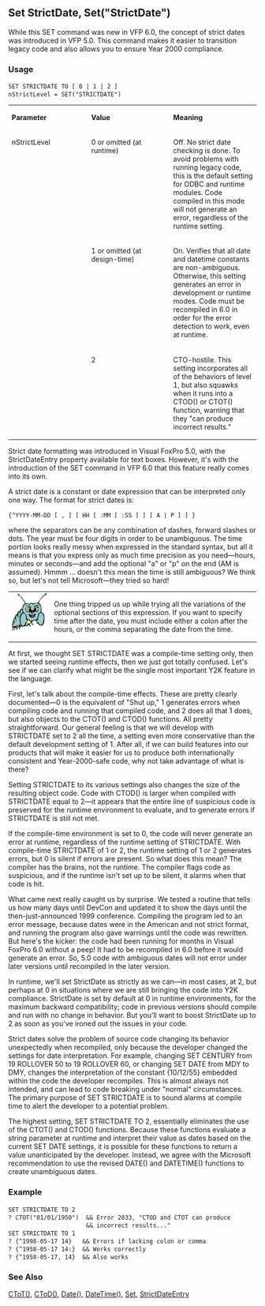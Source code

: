 ## Set StrictDate, Set("StrictDate")

While this SET command was new in VFP 6.0, the concept of strict dates was introduced in VFP 5.0. This command makes it easier to transition legacy code and also allows you to ensure Year 2000 compliance.

### Usage

```foxpro
SET STRICTDATE TO [ 0 | 1 | 2 ]
nStrictLevel = SET("STRICTDATE")
```
<table>
<tr>
  <td width="32%" valign="top">
  <p><b>Parameter</b></p>
  </td>
  <td width=23% valign=top>
  <p><b>Value</b></p>
  </td>
  <td width=45% valign=top>
  <p><b>Meaning</b></p>
  </td>
 </tr>
<tr>
  <td width=32% rowspan=3 valign=top>
  <p>nStrictLevel</p>
  </td>
  <td width=23% valign=top>
  <p>0 or omitted (at runtime)</p>
  </td>
  <td width=45% valign=top>
  <p>Off. No strict date checking is done. To avoid problems with running legacy code, this is the default setting for ODBC and runtime modules. Code compiled in this mode will not generate an error, regardless of the runtime setting.</p>
  </td>
 </tr>
<tr>
  <td width=33% valign=top>
  <p>1 or omitted (at design-time)</p>
  </td>
  <td width=67% valign=top>
  <p>On. Verifies that all date and datetime constants are non-ambiguous. Otherwise, this setting generates an error in development or runtime modes. Code must be recompiled in 6.0 in order for the error detection to work, even at runtime.</p>
  </td>
 </tr>
<tr>
  <td width=33% valign=top>
  <p>2</p>
  </td>
  <td width=67% valign=top>
  <p>CTO-hostile. This setting incorporates all of the behaviors of level 1, but also squawks when it runs into a CTOD() or CTOT() function, warning that they &quot;can produce incorrect results.&quot;</p>
  </td>
 </tr>
</table>

Strict date formatting was introduced in Visual FoxPro 5.0, with the StrictDateEntry property available for text boxes. However, it's with the introduction of the SET command in VFP 6.0 that this feature really comes into its own.

A strict date is a constant or date expression that can be interpreted only one way. The format for strict dates is:

```foxpro
{^YYYY-MM-DD [ , ] [ HH [ :MM [ :SS ] ] [ A | P ] ] } 
```
where the separators can be any combination of dashes, forward slashes or dots. The year must be four digits in order to be unambiguous. The time portion looks really messy when expressed in the standard syntax, but all it means is that you express only as much time precision as you need&mdash;hours, minutes or seconds&mdash;and add the optional "a" or "p" on the end (AM is assumed). Hmmm ... doesn't this mean the time is still ambiguous? We think so, but let's not tell Microsoft&mdash;they tried so hard!

<table>
<tr>
  <td width="17%" valign="top">
<img width="95" height="78" src="bug.gif">
  </td>
  <td width=83%>
  <p>One thing tripped us up while trying all the variations of the optional sections of this expression. If you want to specify time after the date, you must include either a colon after the hours, or the comma separating the date from the time.</p>
  </td>
 </tr>
</table>

At first, we thought SET STRICTDATE was a compile-time setting only, then we started seeing runtime effects, then we just got totally confused. Let's see if we can clarify what might be the single most important Y2K feature in the language.

First, let's talk about the compile-time effects. These are pretty clearly documented&mdash;0 is the equivalent of "Shut up," 1 generates errors when compiling code and running that compiled code, and 2 does all that 1 does, but also objects to the CTOT() and CTOD() functions. All pretty straightforward. Our general feeling is that we will develop with STRICTDATE set to 2 all the time, a setting even more conservative than the default development setting of 1. After all, if we can build features into our products that will make it easier for us to produce both internationally consistent and Year-2000-safe code, why not take advantage of what is there? 

Setting STRICTDATE to its various settings also changes the size of the resulting object code. Code with CTOD() is larger when compiled with STRICTDATE equal to 2&mdash;it appears that the entire line of suspicious code is preserved for the runtime environment to evaluate, and to generate errors if STRICTDATE is still not met.

If the compile-time environment is set to 0, the code will never generate an error at runtime, regardless of the runtime setting of STRICTDATE. With compile-time STRICTDATE of 1 or 2, the runtime setting of 1 or 2 generates errors, but 0 is silent if errors are present. So what does this mean? The compiler has the brains, not the runtime. The compiler flags code as suspicious, and if the runtime isn't set up to be silent, it alarms when that code is hit.

What came next really caught us by surprise. We tested a routine that tells us how many days until DevCon and updated it to show the days until the then-just-announced 1999 conference. Compiling the program led to an error message, because dates were in the American and not strict format, and running the program also gave warnings until the code was rewritten. But here's the kicker: the code had been running for months in Visual FoxPro 6.0 without a peep! It had to be recompiled in 6.0 before it would generate an error. So, 5.0 code with ambiguous dates will not error under later versions until recompiled in the later version.

In runtime, we'll set StrictDate as strictly as we can&mdash;in most cases, at 2, but perhaps at 0 in situations where we are still bringing the code into Y2K compliance. StrictDate is set by default at 0 in runtime environments, for the maximum backward compatibility; code in previous versions should compile and run with no change in behavior. But you'll want to boost StrictDate up to 2 as soon as you've ironed out the issues in your code.

Strict dates solve the problem of source code changing its behavior unexpectedly when recompiled, only because the developer changed the settings for date interpretation. For example, changing SET CENTURY from 19 ROLLOVER 50 to 19 ROLLOVER 60, or changing SET DATE from MDY to DMY, changes the interpretation of the constant \{10/12/55} embedded within the code the developer recompiles. This is almost always not intended, and can lead to code breaking under "normal" circumstances. The primary purpose of SET STRICTDATE is to sound alarms at compile time to alert the developer to a potential problem.

The highest setting, SET STRICTDATE TO 2, essentially eliminates the use of the CTOT() and CTOD() functions. Because these functions evaluate a string parameter at runtime and interpret their value as dates based on the current SET DATE settings, it is possible for these functions to return a value unanticipated by the developer. Instead, we agree with the Microsoft recommendation to use the revised DATE() and DATETIME() functions to create unambiguous dates.

### Example

```foxpro
SET STRICTDATE TO 2
? CTOT("01/01/1950")  && Error 2033, "CTOD and CTOT can produce
                      && incorrect results..."
SET STRICTDATE TO 1
? {^1998-05-17 14}   && Errors if lacking colon or comma
? {^1958-05-17 14:}  && Works correctly
? {^1958-05-17, 14}  && Also works
```
### See Also

[CToT()](s4g278.md), [CToD()](s4g007.md), [Date()](s4g031.md), [DateTime()](s4g031.md), [Set](s4g126.md), [StrictDateEntry](s4g685.md)